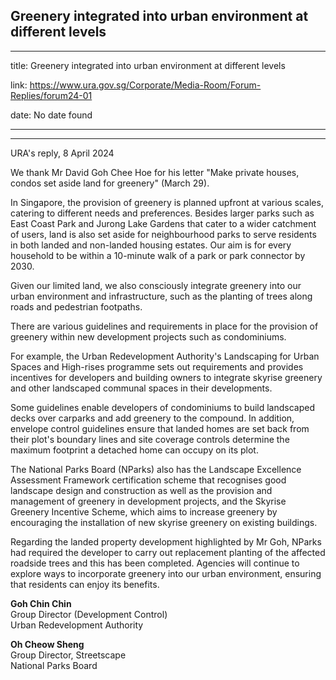 ## Greenery integrated into urban environment at different levels
---
title: Greenery integrated into urban environment at different levels

link: https://www.ura.gov.sg/Corporate/Media-Room/Forum-Replies/forum24-01

date: No date found

---

--------------------------------------------------------------

URA's reply, 8 April 2024

We thank Mr David Goh Chee Hoe for his letter "Make private houses, condos set aside land for greenery" (March 29).  
  
In Singapore, the provision of greenery is planned upfront at various scales, catering to different needs and preferences. Besides larger parks such as East Coast Park and Jurong Lake Gardens that cater to a wider catchment of users, land is also set aside for neighbourhood parks to serve residents in both landed and non-landed housing estates. Our aim is for every household to be within a 10-minute walk of a park or park connector by 2030.  
  
Given our limited land, we also consciously integrate greenery into our urban environment and infrastructure, such as the planting of trees along roads and pedestrian footpaths.  
  
There are various guidelines and requirements in place for the provision of greenery within new development projects such as condominiums.   
  
For example, the Urban Redevelopment Authority's Landscaping for Urban Spaces and High-rises programme sets out requirements and provides incentives for developers and building owners to integrate skyrise greenery and other landscaped communal spaces in their developments.   
  
Some guidelines enable developers of condominiums to build landscaped decks over carparks and add greenery to the compound. In addition, envelope control guidelines ensure that landed homes are set back from their plot's boundary lines and site coverage controls determine the maximum footprint a detached home can occupy on its plot.  
  
The National Parks Board (NParks) also has the Landscape Excellence Assessment Framework certification scheme that recognises good landscape design and construction as well as the provision and management of greenery in development projects, and the Skyrise Greenery Incentive Scheme, which aims to increase greenery by encouraging the installation of new skyrise greenery on existing buildings.  
  
Regarding the landed property development highlighted by Mr Goh, NParks had required the developer to carry out replacement planting of the affected roadside trees and this has been completed. Agencies will continue to explore ways to incorporate greenery into our urban environment, ensuring that residents can enjoy its benefits.  
  
**Goh Chin Chin**  
Group Director (Development Control)  
Urban Redevelopment Authority  
  
**Oh Cheow Sheng**  
Group Director, Streetscape  
National Parks Board